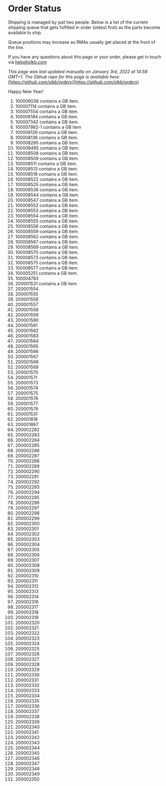 # Order Status

Shipping is managed by just two people. Below is a list of the current shipping queue that gets fulfilled in order (oldest first) as the parts become available to ship.

Queue positions may increase as RMAs usually get placed at the front of the line.

If you have any questions about this page or your order, please get in touch via help@olkb.com

*This page was last updated manually on January 3rd, 2022 at 14:58 GMT+1. The Github repo for this page is available here: [https://github.com/olkb/orders](https://github.com/olkb/orders)*

Happy New Year!

 1. 100006038 contains a GB item.
 2. 100007114 contains a GB item.
 3. 100007554 contains a GB item.
 4. 100006184 contains a GB item.
 5. 100007342 contains a GB item.
 6. 100007982-1 contains a GB item
 7. 100008126 contains a GB item.
 8. 100008136 contains a GB item.
 9. 100008295 contains a GB item.
 10. 100008495 contains a GB item.
 11. 100008508 contains a GB item.
 12. 100008509 contains a GB item.
 13. 100008511 contains a GB item.
 14. 100008513 contains a GB item.
 15. 100008518 contains a GB item.
 16. 100008522 contains a GB item.
 17. 100008525 contains a GB item.
 18. 100008536 contains a GB item.
 19. 100008544 contains a GB item.
 20. 100008547 contains a GB item.
 21. 100008552 contains a GB item.
 22. 100008553 contains a GB item.
 23. 100008554 contains a GB item.
 24. 100008555 contains a GB item.
 25. 100008556 contains a GB item.
 26. 100008559 contains a GB item.
 27. 100008562 contains a GB item.
 28. 100008567 contains a GB item.
 29. 100008569 contains a GB item.
 30. 100008570 contains a GB item.
 31. 100008573 contains a GB item.
 32. 100008575 contains a GB item.
 33. 100008577 contains a GB item.
 34. 100005251 contains a GB item.
 35. 100004783
 36. 200001531 contains a GB item
 37. 200001554
 38. 200001555
 39. 200001556
 40. 200001557
 41. 200001558
 42. 200001559
 43. 200001590
 44. 200001561
 45. 200001562
 46. 200001563
 47. 200001564
 48. 200001565
 49. 200001566
 50. 200001567
 51. 200001568
 52. 200001569
 53. 200001570
 54. 200001571
 55. 200001573
 56. 200001574
 57. 200001575
 58. 200001576
 59. 200001577
 60. 200001578
 61. 200001531
 62. 200001818
 63. 200001867
 64. 200002282
 65. 200002283
 66. 200002284
 67. 200002285
 68. 200002286
 69. 200002287
 70. 200002288
 71. 200002289
 72. 200002290
 73. 200002291
 74. 200002292
 75. 200002293
 76. 200002294
 77. 200002295
 78. 200002296
 79. 200002297
 80. 200002298
 81. 200002299
 82. 200002300
 83. 200002301
 84. 200002302
 85. 200002303
 86. 200002304
 87. 200002305
 88. 200002306
 89. 200002307
 90. 200002308
 91. 200002309
 92. 200002310
 93. 200002311
 94. 200002312
 95. 200002313
 96. 200002314
 97. 200002316
 98. 200002317
 99. 200002318
 100. 200002319
 101. 200002320
 102. 200002321
 103. 200002322
 104. 200002323
 105. 200002324
 106. 200002325
 107. 200002326
 108. 200002327
 109. 200002328
 110. 200002329
 111. 200002330
 112. 200002331
 113. 200002332
 114. 200002333
 115. 200002334
 116. 200002335
 117. 200002336
 118. 200002337
 119. 200002338
 120. 200002339
 121. 200002340
 122. 200002341
 123. 200002342
 124. 200002343
 125. 200002344
 126. 200002345
 127. 200002346
 128. 200002347
 129. 200002348
 130. 200002349
 131. 200002350
